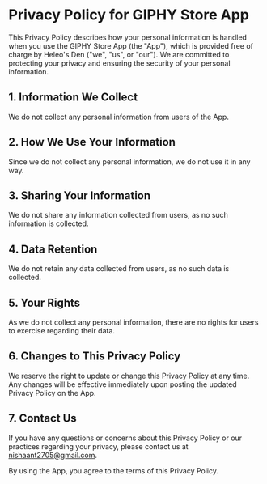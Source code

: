 # Privacy Policy for GIPHY Store App

This Privacy Policy describes how your personal information is handled when you use the GIPHY Store App (the "App"), which is provided free of charge by Heleo's Den ("we", "us", or "our"). We are committed to protecting your privacy and ensuring the security of your personal information.

## 1. Information We Collect

We do not collect any personal information from users of the App.

## 2. How We Use Your Information

Since we do not collect any personal information, we do not use it in any way.

## 3. Sharing Your Information

We do not share any information collected from users, as no such information is collected.

## 4. Data Retention

We do not retain any data collected from users, as no such data is collected.

## 5. Your Rights

As we do not collect any personal information, there are no rights for users to exercise regarding their data.

## 6. Changes to This Privacy Policy

We reserve the right to update or change this Privacy Policy at any time. Any changes will be effective immediately upon posting the updated Privacy Policy on the App.

## 7. Contact Us

If you have any questions or concerns about this Privacy Policy or our practices regarding your privacy, please contact us at [nishaant2705@gmail.com](mailto:nishaant2705@gmail.com).

By using the App, you agree to the terms of this Privacy Policy.
